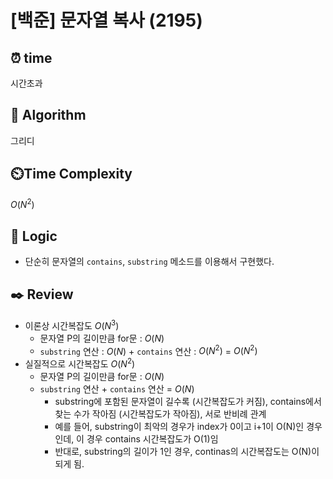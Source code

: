 # [백준] 문자열 복사 (2195)
 
## ⏰  **time**
시간초과

## :pushpin: **Algorithm**
그리디

## ⏲️**Time Complexity**

$O(N^2)$

## :round_pushpin: **Logic**
- 단순히 문자열의 `contains`, `substring` 메소드를 이용해서 구현했다.

## :black_nib: **Review**
- 이론상 시간복잡도 $O(N^3)$
    - 문자열 P의 길이만큼 for문 : $O(N)$
    - `substring` 연산 : $O(N)$ + `contains` 연산 : $O(N^2)$ = $O(N^2)$
- 실질적으로 시간복잡도 $O(N^2)$
    - 문자열 P의 길이만큼 for문 : $O(N)$
    - `substring` 연산 + `contains` 연산 = $O(N)$
        - substring에 포함된 문자열이 길수록 (시간복잡도가 커짐), contains에서 찾는 수가 작아짐 (시간복잡도가 작아짐), 서로 반비례 관계
        - 예를 들어, substring이 최악의 경우가 index가 0이고 i+1이 O(N)인 경우인데, 이 경우 contains 시간복잡도가 O(1)임 
        - 반대로, substring의 길이가 1인 경우, continas의 시간복잡도는 O(N)이 되게 됨.